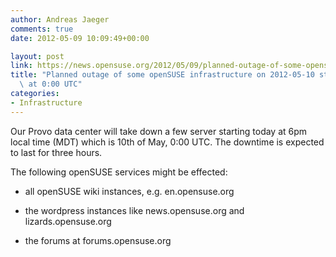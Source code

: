 ```yaml
---
author: Andreas Jaeger
comments: true
date: 2012-05-09 10:09:49+00:00

layout: post
link: https://news.opensuse.org/2012/05/09/planned-outage-of-some-opensuse-infrastructure-on-2012-05-10-starting-at-000-utc/
title: "Planned outage of some openSUSE infrastructure on 2012-05-10 starting\
  \ at 0:00 UTC"
categories:
- Infrastructure
---
```

Our Provo data center will take down a few server starting today at 6pm local time (MDT) which is 10th of May, 0:00 UTC. The downtime is expected to last for three hours.

The following openSUSE services might be effected:



	
  * all openSUSE wiki instances, e.g. en.opensuse.org

	
  * the wordpress instances like news.opensuse.org and lizards.opensuse.org

	
  * the forums at forums.opensuse.org


		
